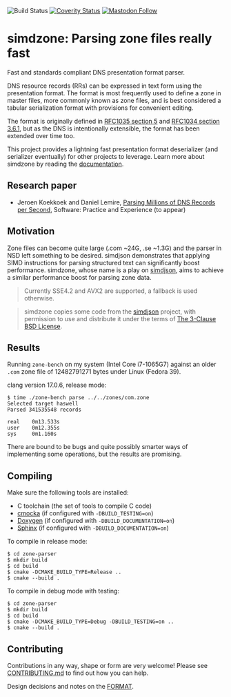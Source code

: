 ![Build Status](https://github.com/NLnetLabs/simdzone/actions/workflows/build-test.yml/badge.svg)
[![Coverity Status](https://scan.coverity.com/projects/27509/badge.svg)](https://scan.coverity.com/projects/nlnetlabs-simdzone)
[![Mastodon Follow](https://img.shields.io/mastodon/follow/109262826617293067?domain=https%3A%2F%2Ffosstodon.org&style=social)](https://fosstodon.org/@nlnetlabs)

# simdzone: Parsing zone files really fast

Fast and standards compliant DNS presentation format parser.

DNS resource records (RRs) can be expressed in text form using the
presentation format. The format is most frequently used to define a zone in
master files, more commonly known as zone files, and is best considered a
tabular serialization format with provisions for convenient editing.

The format is originally defined in [RFC1035 section 5][rfc1035-section-5] and
[RFC1034 section 3.6.1][rfc1034-section-3-6-1], but as the DNS is
intentionally extensible, the format has been extended over time too.

This project provides a lightning fast presentation format deserializer (and
serializer eventually) for other projects to leverage. Learn more about
simdzone by reading the [documentation](https://simdzone.docs.nlnetlabs.nl/).

## Research paper

* Jeroen Koekkoek and Daniel Lemire, [Parsing Millions of DNS Records per Second](https://www.techrxiv.org/doi/full/10.22541/au.172559703.36231063), Software: Practice and Experience (to appear)




## Motivation
Zone files can become quite large (.com ~24G, .se ~1.3G) and the parser in
NSD left something to be desired. simdjson demonstrates that applying SIMD
instructions for parsing structured text can significantly boost performance.
simdzone, whose name is a play on [simdjson][simdjson], aims to achieve a
similar performance boost for parsing zone data.

> Currently SSE4.2 and AVX2 are supported, a fallback is used otherwise.

> simdzone copies some code from the [simdjson][simdjson] project, with
> permission to use and distribute it under the terms of
> [The 3-Clause BSD License][bsd-3-clause].

[rfc1035-section-5]: https://datatracker.ietf.org/doc/html/rfc1035#section-5
[rfc1034-section-3-6-1]: https://datatracker.ietf.org/doc/html/rfc1034#section-3.6.1
[nsd]: https://nlnetlabs.nl/projects/nsd/about/
[simdjson]: https://github.com/simdjson/simdjson
[bsd-3-clause]: https://opensource.org/license/bsd-3-clause/

## Results
Running `zone-bench` on my system (Intel Core i7-1065G7) against an older
`.com` zone file of 12482791271 bytes under Linux (Fedora 39).

clang version 17.0.6, release mode:
```
$ time ./zone-bench parse ../../zones/com.zone
Selected target haswell
Parsed 341535548 records

real    0m13.533s
user    0m12.355s
sys     0m1.160s
```

There are bound to be bugs and quite possibly smarter ways of implementing
some operations, but the results are promising.

## Compiling
Make sure the following tools are installed:
  * C toolchain (the set of tools to compile C code)
  * [cmocka](https://cmocka.org/) (if configured with `-DBUILD_TESTING=on`)
  * [Doxygen](https://www.doxygen.nl/) (if configured with `-DBUILD_DOCUMENTATION=on`)
  * [Sphinx](https://www.sphinx-doc.org/en/master/) (if configured with `-DBUILD_DOCUMENTATION=on`)

To compile in release mode:
```
$ cd zone-parser
$ mkdir build
$ cd build
$ cmake -DCMAKE_BUILD_TYPE=Release ..
$ cmake --build .
```

To compile in debug mode with testing:
```
$ cd zone-parser
$ mkdir build
$ cd build
$ cmake -DCMAKE_BUILD_TYPE=Debug -DBUILD_TESTING=on ..
$ cmake --build .
```

## Contributing
Contributions in any way, shape or form are very welcome! Please see
[CONTRIBUTING.md](CONTRIBUTING.md) to find out how you can help.

Design decisions and notes on the [FORMAT](FORMAT.md).
